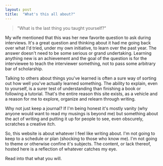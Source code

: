 ```yaml
---
layout: post
title:  "What's this all about?"
---
```


> "What is the last thing you taught yourself?"

My wife mentioned that this was her new favorite question to ask during interviews. It's a great question and thinking about it had me going back over what I'd tried, under my own initiative, to learn over the past year. The answer doesn't need to be some serious or grand undertaking. Learning anything new is an achievement and the goal of the question is for the interviewee to teach the interviewer something, not to pass some arbitrary bar of scholarship.
 
Talking to others about things you've learned is often a sure way of sorting out how well you've actually learned something. The ability to explain, even to yourself, is a surer test of understanding than finishing a book or following a tutorial. That's the entire reason this site exists, as a vehicle and a reason for me to explore, organize and relearn through writing.
 
Why not just keep a journal? If I'm being honest it's mostly vanity (why anyone would want to read my musings is beyond me) but something about the act of writing and putting it up for people to see, even obscurely, scratches a creative itch.
 
So, this website is about whatever I feel like writing about. I'm not going to keep to a schedule or plan (shocking to those who know me). I'm not going to theme or otherwise confine it's subjects. The content, or lack thereof, hosted here is a reflection of whatever catches my eye.
 
Read into that what you will.
